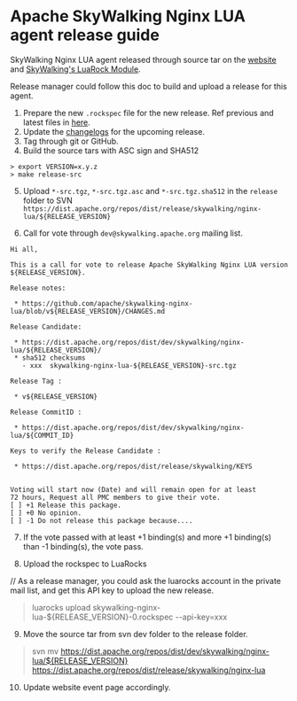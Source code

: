 # Apache SkyWalking Nginx LUA agent release guide

SkyWalking Nginx LUA agent released through source tar on the [website](https://skywalking.apache.org/downloads/#NginxLUAAgent) 
and [SkyWalking's LuaRock Module](https://luarocks.org/modules/apache-skywalking/skywalking-nginx-lua).

Release manager could follow this doc to build and upload a release for this agent.

1. Prepare the new `.rockspec` file for the new release. Ref previous and latest files in [here](./rockspec/).
2. Update the [changelogs](CHANGES.md) for the upcoming release.
3. Tag through git or GitHub.
4. Build the source tars with ASC sign and SHA512

```shell
> export VERSION=x.y.z
> make release-src
```

5. Upload `*-src.tgz`, `*-src.tgz.asc` and `*-src.tgz.sha512` in the `release` folder to SVN `https://dist.apache.org/repos/dist/release/skywalking/nginx-lua/${RELEASE_VERSION}`

6. Call for vote through `dev@skywalking.apache.org` mailing list.

```
Hi all,

This is a call for vote to release Apache SkyWalking Nginx LUA version ${RELEASE_VERSION}.

Release notes:

 * https://github.com/apache/skywalking-nginx-lua/blob/v${RELEASE_VERSION}/CHANGES.md

Release Candidate:

 * https://dist.apache.org/repos/dist/dev/skywalking/nginx-lua/${RELEASE_VERSION}/
 * sha512 checksums
   - xxx  skywalking-nginx-lua-${RELEASE_VERSION}-src.tgz

Release Tag :

 * v${RELEASE_VERSION}

Release CommitID :

 * https://dist.apache.org/repos/dist/dev/skywalking/nginx-lua/${COMMIT_ID}

Keys to verify the Release Candidate :

 * https://dist.apache.org/repos/dist/release/skywalking/KEYS


Voting will start now (Date) and will remain open for at least
72 hours, Request all PMC members to give their vote.
[ ] +1 Release this package.
[ ] +0 No opinion.
[ ] -1 Do not release this package because....
```

7. If the vote passed with at least +1 binding(s) and more +1 binding(s) than -1 binding(s), the vote pass.

8. Upload the rockspec to LuaRocks

// As a release manager, you could ask the luarocks account in the private mail list, and get this API key to upload the new release.

> luarocks upload skywalking-nginx-lua-${RELEASE_VERSION}-0.rockspec --api-key=xxx

9. Move the source tar from svn dev folder to the release folder. 

> svn mv https://dist.apache.org/repos/dist/dev/skywalking/nginx-lua/${RELEASE_VERSION} https://dist.apache.org/repos/dist/release/skywalking/nginx-lua

10. Update website event page accordingly.